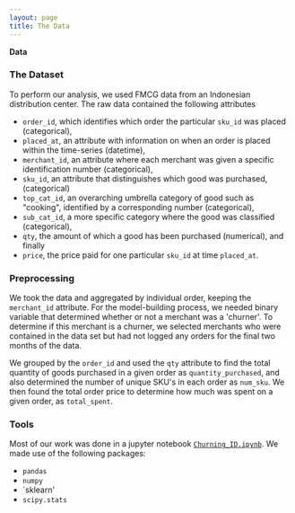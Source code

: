 ```yaml
---
layout: page
title: The Data
---
```


**Data**

### The Dataset

To perform our analysis, we used FMCG data from an Indonesian distribution center. The raw data contained the following attributes
- `order_id`, which identifies which order the particular `sku_id` was placed (categorical),
- `placed_at`, an attribute with information on when an order is placed within the time-series (datetime), 
- `merchant_id`, an attribute where each merchant was given a specific identification number (categorical),
- `sku_id`,  an attribute that distinguishes which good was purchased, (categorical)
- `top_cat_id`, an overarching umbrella category of good such as "cooking", identified by a corresponding number (categorical),
- `sub_cat_id`, a more specific category where the good was classified (categorical),
- `qty`, the amount of which a good has been purchased (numerical), and finally
- `price`, the price paid for one particular `sku_id` at time `placed_at`.

### Preprocessing

We took the data and aggregated by individual order, keeping the `merchant_id` attribute. For the model-building process, we needed binary variable that determined whether or not a merchant was a 'churner'. To determine if this merchant is a churner, we selected merchants who were contained in the data set but had not logged any orders for the final two months of the data.

We grouped by the `order_id` and used the `qty` attribute to find the total quantity of goods purchased in a given order as `quantity_purchased`, and also determined the number of unique SKU's in each order as `num_sku`. We then found the total order price to determine how much was spent on a given order, as `total_spent`.

### Tools

Most of our work was done in a jupyter notebook [`Churning_ID.ipynb`](https://colab.research.google.com/drive/1W0jr3GvOdy2G07TeULOVP9usARw0QYT_?usp=sharing). We made use of the following packages:
- `pandas`
- `numpy`
- `sklearn'
- `scipy.stats`

